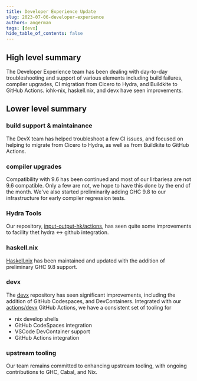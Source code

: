 ```yaml
---
title: Developer Experience Update
slug: 2023-07-06-developer-experience
authors: angerman
tags: [devx]
hide_table_of_contents: false
---
```


## High level summary

The Developer Experience team has been dealing with day-to-day troubleshooting and support of various elements including build failures, compiler upgrades, CI migration from Cicero to Hydra, and Buildkite to GitHub Actions. iohk-nix, haskell.nix, and devx have seen improvements.

## Lower level summary

### build support & maintainance

The DevX team has helped troubleshoot a few CI issues, and focused on helping to migrate from Cicero to Hydra, as well as from Buildkite to GitHub Actions.

### compiler upgrades

Compatibility with 9.6 has been continued and most of our lirbariesa are not 9.6 compatible. Only a few are not, we hope to have this done by the end of the month. We've also started preliminarily adding GHC 9.8 to our infrastructure for early compiler regression tests.


### Hydra Tools
Our repository, [input-output-hk/actions](https://github.com/input-output-hk/hydra-tools), has seen quite some improvements to facility thet hydra <-> github integration.


### haskell.nix
[Haskell.nix](https://github.com/input-output-hk/haskell.nix) has been maintained and updated with the addition of preliminary GHC 9.8 support.

### devx

The [devx](https://github.com/input-output-hk/devx) repository has seen significant improvements, including the addition of GitHub Codespaces, and DevContainers. Integrated with our [actions/devx](https://github.com/input-output-hk/actions) GitHub Actions, we have a consistent set of tooling for
- nix develop shells
- GitHub CodeSpaces integration
- VSCode DevContainer support
- GitHub Actions integration

### upstream tooling

Our team remains committed to enhancing upstream tooling, with ongoing contributions to GHC, Cabal, and Nix.